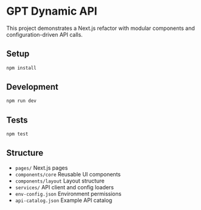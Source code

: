 # GPT Dynamic API

This project demonstrates a Next.js refactor with modular components and configuration-driven API calls.

## Setup

```bash
npm install
```

## Development

```bash
npm run dev
```

## Tests

```bash
npm test
```

## Structure

- `pages/` Next.js pages
- `components/core` Reusable UI components
- `components/layout` Layout structure
- `services/` API client and config loaders
- `env-config.json` Environment permissions
- `api-catalog.json` Example API catalog
